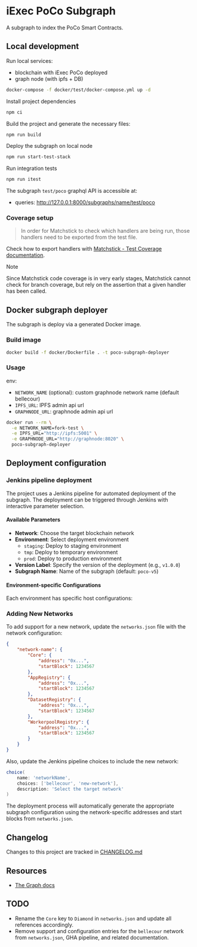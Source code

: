 # iExec PoCo Subgraph

A subgraph to index the PoCo Smart Contracts.


## Local development

Run local services:

- blockchain with iExec PoCo deployed
- graph node (with ipfs + DB)

```sh
docker-compose -f docker/test/docker-compose.yml up -d
```

Install project dependencies

```sh
npm ci
```

Build the project and generate the necessary files:

```sh
npm run build
```

Deploy the subgraph on local node

```sh
npm run start-test-stack
```

Run integration tests

```sh
npm run itest
```

The subgraph `test/poco` graphql API is accessible at:
- queries: <http://127.0.0.1:8000/subgraphs/name/test/poco>


### Coverage setup

> In order for Matchstick to check which handlers are being run, those handlers need to be exported from the test file.

Check how to export handlers with [Matchstick - Test Coverage documentation](https://thegraph.com/docs/en/subgraphs/developing/creating/unit-testing-framework/#test-coverage).

> [!NOTE]
> Since Matchstick code coverage is in very early stages, Matchstick cannot check for branch coverage, but rely on the assertion that a given handler has been called.

## Docker subgraph deployer

The subgraph is deploy via a generated Docker image.

### Build image

```sh
docker build -f docker/Dockerfile . -t poco-subgraph-deployer
```

### Usage

env:

- `NETWORK_NAME` (optional): custom graphnode network name (default bellecour)
- `IPFS_URL`: IPFS admin api url
- `GRAPHNODE_URL`: graphnode admin api url

```sh
docker run --rm \
  -e NETWORK_NAME=fork-test \
  -e IPFS_URL="http://ipfs:5001" \
  -e GRAPHNODE_URL="http://graphnode:8020" \
  poco-subgraph-deployer
```

## Deployment configuration

### Jenkins pipeline deployment

The project uses a Jenkins pipeline for automated deployment of the subgraph. The deployment can be triggered through Jenkins with interactive parameter selection.

#### Available Parameters

- **Network**: Choose the target blockchain network
- **Environment**: Select deployment environment
  - `staging`: Deploy to staging environment
  - `tmp`: Deploy to temporary environment
  - `prod`: Deploy to production environment
- **Version Label**: Specify the version of the deployment (e.g., `v1.0.0`)
- **Subgraph Name**: Name of the subgraph (default: `poco-v5`)

#### Environment-specific Configurations

Each environment has specific host configurations:

### Adding New Networks

To add support for a new network, update the `networks.json` file with the network configuration:

```json
{
    "network-name": {
        "Core": {
            "address": "0x...",
            "startBlock": 1234567
        },
        "AppRegistry": {
            "address": "0x...",
            "startBlock": 1234567
        },
        "DatasetRegistry": {
            "address": "0x...",
            "startBlock": 1234567
        },
        "WorkerpoolRegistry": {
            "address": "0x...",
            "startBlock": 1234567
        }
    }
}
```

Also, update the Jenkins pipeline choices to include the new network:

```groovy
choice(
    name: 'networkName',
    choices: ['bellecour', 'new-network'],
    description: 'Select the target network'
)
```

The deployment process will automatically generate the appropriate subgraph configuration using the network-specific addresses and start blocks from `networks.json`.

## Changelog

Changes to this project are tracked in [CHANGELOG.md](./CHANGELOG.md)

## Resources

- [The Graph docs](https://thegraph.com/docs/en/)

## TODO

- Rename the `Core` key to `Diamond` in `networks.json` and update all references accordingly.
- Remove support and configuration entries for the `bellecour` network from `networks.json`, GHA pipeline, and related documentation.

